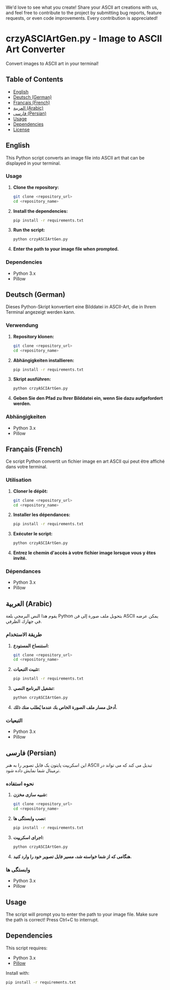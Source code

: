We'd love to see what you create! Share your ASCII art creations with us, and feel free to contribute to the project by submitting bug reports, feature requests, or even code improvements. Every contribution is appreciated!

# crzyASCIArtGen.py - Image to ASCII Art Converter

Convert images to ASCII art in your terminal!

## Table of Contents

- [English](#english)
- [Deutsch (German)](#deutsch-german)
- [Français (French)](#français-french)
- [العربية (Arabic)](#العربية-arabic)
- [فارسی (Persian)](#فارسی-persian)
- [Usage](#usage)
- [Dependencies](#dependencies)
- [License](#license)

## English

This Python script converts an image file into ASCII art that can be displayed in your terminal.

### Usage

1.  **Clone the repository:**
    ```bash
    git clone <repository_url>
    cd <repository_name>
    ```
2.  **Install the dependencies:**
    ```bash
    pip install -r requirements.txt
    ```
3.  **Run the script:**
    ```bash
    python crzyASCIArtGen.py
    ```
4.  **Enter the path to your image file when prompted.**

### Dependencies

-   Python 3.x
-   Pillow

## Deutsch (German)

Dieses Python-Skript konvertiert eine Bilddatei in ASCII-Art, die in Ihrem Terminal angezeigt werden kann.

### Verwendung

1.  **Repository klonen:**
    ```bash
    git clone <repository_url>
    cd <repository_name>
    ```
2.  **Abhängigkeiten installieren:**
    ```bash
    pip install -r requirements.txt
    ```
3.  **Skript ausführen:**
    ```bash
    python crzyASCIArtGen.py
    ```
4.  **Geben Sie den Pfad zu Ihrer Bilddatei ein, wenn Sie dazu aufgefordert werden.**

### Abhängigkeiten

-   Python 3.x
-   Pillow

## Français (French)

Ce script Python convertit un fichier image en art ASCII qui peut être affiché dans votre terminal.

### Utilisation

1.  **Cloner le dépôt:**
    ```bash
    git clone <repository_url>
    cd <repository_name>
    ```
2.  **Installer les dépendances:**
    ```bash
    pip install -r requirements.txt
    ```
3.  **Exécuter le script:**
    ```bash
    python crzyASCIArtGen.py
    ```
4.  **Entrez le chemin d'accès à votre fichier image lorsque vous y êtes invité.**

### Dépendances

-   Python 3.x
-   Pillow

## العربية (Arabic)

يقوم هذا النص البرمجي بلغة Python بتحويل ملف صورة إلى فن ASCII يمكن عرضه في جهازك الطرفي.

### طريقة الاستخدام

1.  **استنساخ المستودع:**
    ```bash
    git clone <repository_url>
    cd <repository_name>
    ```
2.  **تثبيت التبعيات:**
    ```bash
    pip install -r requirements.txt
    ```
3.  **تشغيل البرنامج النصي:**
    ```bash
    python crzyASCIArtGen.py
    ```
4.  **أدخل مسار ملف الصورة الخاص بك عندما يُطلب منك ذلك.**

### التبعيات

-   Python 3.x
-   Pillow

## فارسی (Persian)

این اسکریپت پایتون یک فایل تصویر را به هنر ASCII تبدیل می کند که می تواند در ترمینال شما نمایش داده شود.

### نحوه استفاده

1.  **شبیه سازی مخزن:**
    ```bash
    git clone <repository_url>
    cd <repository_name>
    ```
2.  **نصب وابستگی ها:**
    ```bash
    pip install -r requirements.txt
    ```
3.  **اجرای اسکریپت:**
    ```bash
    python crzyASCIArtGen.py
    ```
4.  **هنگامی که از شما خواسته شد، مسیر فایل تصویر خود را وارد کنید.**

### وابستگی ها

-   Python 3.x
-   Pillow

## Usage

The script will prompt you to enter the path to your image file.  Make sure the path is correct!  Press Ctrl+C to interrupt.

## Dependencies

This script requires:

-   Python 3.x
-   [Pillow](https://python-pillow.org/)

Install with:

```bash
pip install -r requirements.txt
